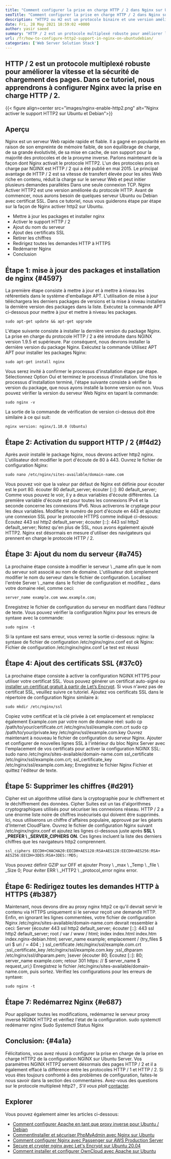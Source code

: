 ```yaml
---
title: "Comment configurer la prise en charge HTTP / 2 dans Nginx sur Ubuntu / Debian" 
seoTitle: "Comment configurer la prise en charge HTTP / 2 dans Nginx sur Ubuntu / Debian" 
description: "HTTP2 ou H2 est un protocole binaire et une version améliorée du protocole HTTP qui permet d'augmenter la vitesse des pages du site après que Nginx activait la prise en charge HTTP2" 
date: Fri, 28 May 2021 18:59:02 +0000
author: yasir saeed
summary: "HTTP / 2 est un protocole multiplexé robuste pour améliorer la vitesse et la sécurité de chargement de la page. Dans ce tutoriel, nous apprendrons à configurer Nginx avec la prise en charge HTTP / 2." 
url: /fr/how-to-configure-http2-support-in-nginx-on-ubuntudebian/
categories: ['Web Server Solution Stack']
---
```


## HTTP / 2 est un protocole multiplexé robuste pour améliorer la vitesse et la sécurité de chargement des pages. Dans ce tutoriel, nous apprendrons à configurer Nginx avec la prise en charge HTTP / 2.

{{< figure align=center src="images/nginx-enable-http2.png" alt="Nginx activer le support HTTP2 sur Ubuntu et Debian">}}


## **Aperçu** 
Nginx est un serveur Web rapide rapide et fiable. Il a gagné en popularité en raison de son empreinte de mémoire faible, de son équilibrage de charge, de sa grande évolutivité, de sa mise en cache, de son support pour la majorité des protocoles et de la proxyme inverse. Parlons maintenant de la façon dont Nginx activait le protocole HTTP2.
L'un des protocoles pris en charge par NGINX est HTTP / 2 qui a été publié en mai 2015. Le principal avantage de HTTP / 2 est sa vitesse de transfert élevée pour les sites Web riche en contenu, réduit la charge sur le serveur Web et peut initier plusieurs demandes parallèles Dans une seule connexion TCP. Nginx Activer HTTP2 est une version améliorée du protocole HTTP. Avant de commencer, nous aurons besoin de quelques serveur Ubuntu ou Debian avec certificat SSL. Dans ce tutoriel, nous vous guiderons étape par étape sur la façon de Nginx activer http2 sur Ubuntu.
  * Mettre à jour les packages et installer nginx
  * Activer le support HTTP / 2
  * Ajout du nom du serveur
  * Ajout des certificats SSL
  * Retirer les chiffres
  * Redirigez toutes les demandes HTTP à HTTPS
  * Redémarrer Nginx
  * Conclusion

## Étape 1: mise à jour des packages et installation de nginx {#4597}

La première étape consiste à mettre à jour et à mettre à niveau les référentiels dans le système d'emballage APT. L'utilisation de mise à jour téléchargera les derniers packages de versions et la mise à niveau installera la dernière version des packages dans la liste. Exécutez la commande APT ci-dessous pour mettre à jour et mettre à niveau les packages.
```
sudo apt-get update && apt-get upgrade
```
L'étape suivante consiste à installer la dernière version du package Nginx. La prise en charge du protocole HTTP / 2 a été introduite dans NGINX version 1.9.5 et supérieure. Par conséquent, nous devrons installer la dernière version du package Nginx. Exécutez la commande Utilisez APT APT pour installer les packages Nginx:
```
sudo apt-get install nginx
```
Vous serez invité à confirmer le processus d'installation étape par étape. Sélectionnez Option Oui et terminez le processus d'installation. Une fois le processus d'installation terminé, l'étape suivante consiste à vérifier la version du package, que nous ayons installé la bonne version ou non. Vous pouvez vérifier la version du serveur Web Nginx en tapant la commande:
```
sudo nginx -v
```
La sortie de la commande de vérification de version ci-dessus doit être similaire à ce qui suit:
```
nginx version: nginx/1.10.0 (Ubuntu)
```

## Étape 2: Activation du support HTTP / 2 {#f4d2}

Après avoir installé le package Nginx, nous devons activer http2 nginx. L'utilisateur doit modifier le port d'écoute de 80 à 443. Ouvrez le fichier de configuration Nginx:
```
sudo nano /etc/nginx/sites-available/domain-name.com
```
Vous pouvez voir que la valeur par défaut de Nginx est définie pour écouter est le port 80.
écouter 80 default_server;
écouter [::]: 80 default_server;
Comme vous pouvez le voir, il y a deux variables d'écoute différentes. La première variable d'écoute est pour toutes les connexions IPv4 et la seconde concerne les connexions IPv6. Nous activerons le cryptage pour les deux variables. Modifiez le numéro de port d'écoute en 443 et ajoutez une connexion SSL pour le protocole HTTPS comme indiqué ci-dessous:
Écoutez 443 ssl http2 default_server;
écouter [::]: 443 ssl http2 default_server;
Notez qu'en plus de SSL, nous avons également ajouté HTTP2. Nginx est désormais en mesure d'utiliser des navigateurs qui prennent en charge le protocole HTTP / 2.

## Étape 3: Ajout du nom du serveur {#a745}

La prochaine étape consiste à modifier le serveur \ _name afin que le nom du serveur soit associé au nom de domaine. L'utilisateur doit simplement modifier le nom du serveur dans le fichier de configuration. Localisez l'entrée Server \ _name dans le fichier de configuration et modifiez _ dans votre domaine réel, comme ceci:
```
server_name example.com www.example.com;
```
Enregistrez le fichier de configuration du serveur en modifiant dans l'éditeur de texte. Vous pouvez vérifier la configuration Nginx pour les erreurs de syntaxe avec la commande:
```
sudo nginx -t
```
Si la syntaxe est sans erreur, vous verrez la sortie ci-dessous:
nginx: la syntaxe de fichier de configuration /etc/nginx/nginx.conf est ok
Nginx: Fichier de configuration /etc/nginx/nginx.conf Le test est réussi

## Étape 4: Ajout des certificats SSL {#37c0}

La prochaine étape consiste à activer la configuration NGINX HTTPS pour utiliser votre certificat SSL. Vous pouvez générer un certificat auto-signé ou [installer un certificat gratuit à partir de Let’s Encrypt][1]. Si vous n'avez pas de certificat SSL, veuillez suivre ce tutoriel. Ajoutez vos certificats SSL dans le répertoire de configuration Nginx similaire à:
```
sudo mkdir /etc/nginx/ssl
```
Copiez votre certificat et la clé privée à cet emplacement et remplacez également Example.com par votre nom de domaine réel:
sudo cp /path/to/your/certificate.crt /etc/nginx/ssl/example.com.crt
sudo cp /path/to/your/private.key /etc/nginx/ssl/example.com.key
Ouvrez maintenant à nouveau le fichier de configuration du serveur Nginx. Ajouter et configurer de nouvelles lignes SSL à l'intérieur du bloc Nginx Server avec l'emplacement de vos certificats pour activer la configuration NGINX SSL:
sudo nano /etc/nginx/sites-available/domain-name.com
ssl_certificate /etc/nginx/ssl/example.com.crt;
ssl_certificate_key /etc/nginx/ssl/example.com.key;
Enregistrez le fichier Nginx Fichier et quittez l'éditeur de texte.

## Étape 5: Supprimer les chiffres {#d291}

Cipher est un algorithme utilisé dans la cryptographie pour le chiffrement et le déchiffrement des données. Cipher Suites est un tas d'algorithmes cryptographiques utilisés pour sécuriser les connexions réseau. HTTP / 2 a une énorme liste noire de chiffres insécurisés qui doivent être supprimés. Ici, nous utiliserons un chiffre d'affaires populaire, approuvé par les géants d'Internet CloudFlare.
Ouvrez le fichier de configuration Nginx suivant /etc/nginx/nginx.conf et ajoutez les lignes ci-dessous juste après **SSL \ _PREFER \ _SERVER_CIPHERS ON.** Ces lignes incluent la liste des derniers chiffres que les navigateurs http2 comprennent.
```
ssl_ciphers EECDH+CHACHA20:EECDH+AES128:RSA+AES128:EECDH+AES256:RSA+
AES256:EECDH+3DES:RSA+3DES:!MD5;
```
Vous pouvez définir GZIP sur OFF et ajouter Proxy \ _max \ _Temp \ _file \ _Size 0; Pour éviter ERR \ _HTTP2 \ _protocol_error nginx error.

## Étape 6: Redirigez toutes les demandes HTTP à HTTPS {#b387}

Maintenant, nous devons dire au proxy nginx http2 ce qu'il devrait servir le contenu via HTTPS uniquement si le serveur reçoit une demande HTTP. Enfin, en ignorant les lignes commentées, votre fichier de configuration Nginx /etc/nginx/sites-available/domain-name.com devrait ressembler à ceci:
Server {écouter 443 ssl http2 default_server; écouter [::]: 443 ssl http2 default_server; root / var / www / html; index index.html index.htm index.nginx-debian.html; server_name example; emplacement / {try_files $ uri $ uri / = 404 ; } ssl_certificate /etc/nginx/ssl/example.com.crt ;ssl_certificate_key /etc/nginx/ssl/example.com.key ;ssl_dhparam /etc/nginx/ssl/dhparam.pem; }sever {écouter 80; Écoutez [::]: 80; server_name example.com; retour 301 https: // $ server_name $ request_uri;}
Enregistrez le fichier /etc/nginx/sites-available/domain-name.com, puis sortez. Vérifiez les configurations pour les erreurs de syntaxe:
```
sudo nginx -t
```

## Étape 7: Redémarrez Nginx {#e687}

Pour appliquer toutes les modifications, redémarrez le serveur proxy inversé NGINX HTTP2 et vérifiez l'état de la configuration.
sudo systemctl redémarrer nginx
Sudo Systemctl Status Nginx

## **Conclusion:**  {#4a1a}

Félicitations, vous avez réussi à configurer la prise en charge de la prise en charge HTTP2 de la configuration NGINX sur Ubuntu Server. Vos paramètres NGINX HTTP2 servent désormais des pages HTTP / 2 et il a également effacé la différence entre les protocoles HTTP / 1 et HTTP / 2. Si vous êtes toujours confronté à des problèmes de configuration, faites-le nous savoir dans la section des commentaires.
Avez-vous des questions sur le protocole multiplexé http2? _, S'il vous plaît_ [contacter][2].

## Explorer
Vous pouvez également aimer les articles ci-dessous:
  * [Comment configurer Apache en tant que proxy inverse pour Ubuntu / Debian][3]
  * [Comment][3][Installer et sécuriser PhpMyAdmin avec Nginx sur Ubuntu][4]
  * [Comment configurer Nginx avec Passenger sur AWS Production Server][5]
  * [Secure et crypter nginx avec Let's Encrypt sur Ubuntu 20.04][1]
  * [Comment installer et configurer OwnCloud avec Apache sur Ubuntu][6]



[1]: https://blog.containerize.com/web-server-solution-stack/how-to-secure-nginx-with-letsencrypt-on-ubuntu-20-04/
[2]: mailto:yasir.saeed@aspose.com
[3]: https://blog.containerize.com/web-server-solution-stack/how-to-configure-apache-as-a-reverse-proxy-for-ubuntudebian/
[4]: https://blog.containerize.com/web-server-solution-stack/how-to-install-and-secure-phpmyadmin-with-nginx-on-ubuntu/
[5]: https://blog.containerize.com/web-server-solution-stack/how-to-setup-nginx-with-passenger-on-aws-production-server/
[6]: https://blog.containerize.com/backup-and-sync-software/how-to-install-and-configure-owncloud-with-apache-on-ubuntu/
